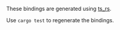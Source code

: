 These bindings are generated using
[ts_rs](https://docs.rs/ts-rs/latest/ts_rs/index.html).

Use `cargo test` to regenerate the bindings.
